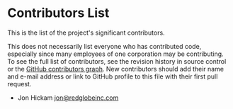 # Contributors List

This is the list of the project's significant contributors.

This does not necessarily list everyone who has contributed code, especially
since many employees of one corporation may be contributing. To see the full
list of contributors, see the revision history in source control or the [GitHub
contributors
graph](https://github.com/Ed-Fi-Exchange-OSS/DataChecker-Collections/graphs/contributors).
New contributors should add their name and e-mail address or link to GitHub
profile to this file with their first pull request.

* Jon Hickam jon@redglobeinc.com